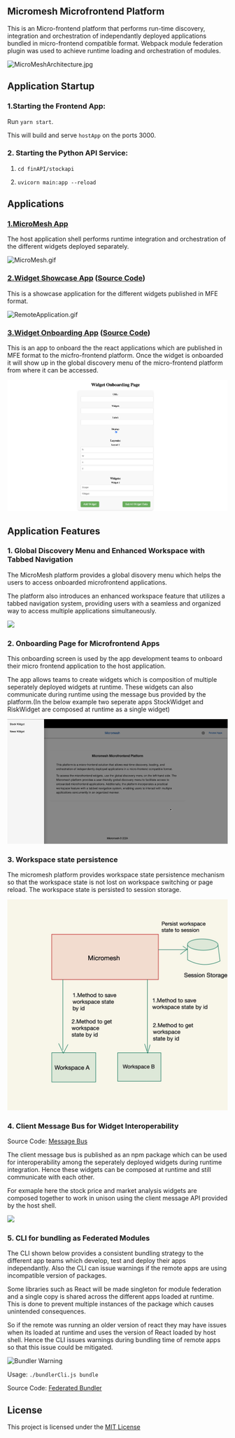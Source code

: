 ## Micromesh Microfrontend Platform

This is an Micro-frontend platform that performs run-time discovery, integration and orchestration of independantly deployed applications bundled in micro-frontend compatible format. Webpack module federation plugin was used to achieve runtime loading and orchestration of modules.

![MicroMeshArchitecture.jpg](https://github.com/madhavms/react-host-remote/blob/main/img/MicroMeshArchitecture.jpg)

## Application Startup

### 1.Starting the Frontend App:

Run `yarn start`.

This will build and serve `hostApp` on the ports 3000.

### 2. Starting the Python API Service:

1. `cd finAPI/stockapi`

2. `uvicorn main:app --reload`

## Applications

### [1.MicroMesh App](https://madhavms.github.io/micromesh/)

The host application shell performs runtime integration and orchestration of the different widgets deployed separately.

![MicroMesh.gif](https://github.com/madhavms/micromesh/blob/main/img/WorkSpaceFeature.gif)

### [2.Widget Showcase App](https://madhavms.github.io/widget-showcase/) ([Source Code](https://github.com/madhavms/widget-showcase))

This is a showcase application for the different widgets published in MFE format.

![RemoteApplication.gif](https://github.com/madhavms/react-host-remote/blob/main/img/WidgetShowcaseApp.gif)

### [3.Widget Onboarding App](https://madhavms.github.io/onboarding-app/) ([Source Code](https://github.com/madhavms/remote-widgets))

This is an app to onboard the the react applications which are published in MFE format to the micfro-frontend platform. Once the widget is onboarded it will show up in the global discovery menu of the micro-frontend platform from where it can be accessed.

![OboardingApp.png](https://github.com/madhavms/onboarding-app/blob/main/Img/OboardingApp.png)

## Application Features

### 1. Global Discovery Menu and Enhanced Workspace with Tabbed Navigation

The MicroMesh platform provides a global disovery menu which helps the users to access onboarded microfrontend applications.

The platform also introduces an enhanced workspace feature that utilizes a tabbed navigation system, providing users with a seamless and organized way to access multiple applications simultaneously.

![](https://github.com/madhavms/micromesh/blob/main/img/WorkSpaceFeature.gif)

### 2. Onboarding Page for Microfrontend Apps

This onboarding screen is used by the app development teams to onboard their micro frontend application to the host application.

The app allows teams to create widgets which is composition of  multiple seperately deployed widgets at runtime. These widgets can also communicate during runtime using the message bus provided by the platform.(In the below example two seperate apps StockWidget and RiskWidget are composed at runtime as a single widget)


![](https://github.com/madhavms/micromesh/blob/main/img/micromesh_onboarding_app.gif)

### 3. Workspace state persistence

The micromesh platform provides workspace state persistence mechanism so that the workspace state is not lost on workspace switching or page reload. The workspace state is persisted to session storage.

![](https://raw.githubusercontent.com/madhavms/micromesh/main/img/workspace_persistence.png)

### 4. Client Message Bus for Widget Interoperability
Source Code: [Message Bus](https://github.com/madhavms/react-host-remote/tree/main/message-bus)

The client message bus is published as an npm package which can be used for interoperability among the seperately deployed widgets during runtime integration. Hence these widgets can be composed at runtime and still communicate with each other.

For exmaple here the stock price and market analysis widgets are composed together to work in unison using the client message API provided by the host shell. 

![](https://github.com/madhavms/react-host-remote/blob/main/img/WidgetInteroperability.gif)

### 5. CLI for bundling as Federated Modules

The CLI shown below provides a consistent bundling strategy to the different app teams which develop, test and deploy their apps independantly. Also the CLI can issue warnings if the remote apps are using incompatible version of packages. 

Some libraries such as React will be made singleton for module federation and a single copy is shared across the different apps loaded at runtime. This is done to prevent multiple instances of the package which causes unintended consequences. 

So if the remote was running an older version of react they may have issues when its loaded at runtime and uses the version of React loaded by host shell. Hence the CLI issues warnings during bundling time of remote apps so that this issue could be mitigated.

![Bundler Warning](https://github.com/madhavms/react-host-remote/blob/main/img/BundlerWarning.png)

Usage: `./bundlerCli.js bundle`

Source Code: [Federated Bundler](https://github.com/madhavms/react-host-remote/blob/main/federatedBundler/bundlerCli.js)

## License

This project is licensed under the [MIT License](https://github.com/madhavms/micromesh/blob/main/LICENSE)
